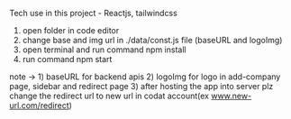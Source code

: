 Tech use in this project - Reactjs, tailwindcss

<!-- to install in local -->

1) open folder in code editor
2) change base and img url in ./data/const.js file (baseURL and logoImg)
3) open terminal and run command npm install
4) run command npm start

note -> 1) baseURL for backend apis
        2) logoImg for logo in add-company page, sidebar and redirect page
        3) after hosting the app into server plz change the redirect url to new url in codat account(ex www.new-url.com/redirect)